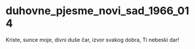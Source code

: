 # duhovne_pjesme_novi_sad_1966_014
Kriste, sunce moje, divni duše čar, izvor svakog dobra, Ti nebeski dar!
